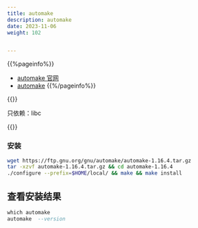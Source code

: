 ```yaml
---
title: automake
description: automake
date: 2023-11-06
weight: 102


---
```

<style>
th, td {
  border: 1px solid rgb(190, 190, 190);
}
</style>
{{%pageinfo%}}

- [automake 官网](https://ftp.gnu.org/gnu/automake/)
- [automake](https://mirrors.kernel.org/gnu/automake/)
{{%/pageinfo%}}



{{<note>}}
<!---->
只依赖：libc


{{</note>}}


### 安装
```bash
wget https://ftp.gnu.org/gnu/automake/automake-1.16.4.tar.gz
tar -xzvf automake-1.16.4.tar.gz && cd automake-1.16.4
./configure --prefix=$HOME/local/ && make && make install
```


## 查看安装结果
```sql
which automake
automake  --version
```

